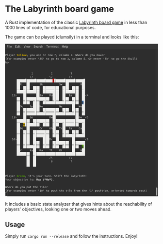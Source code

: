 # The Labyrinth board game

A Rust implementation of the classic [Labyrinth board game](https://en.wikipedia.org/wiki/Labyrinth_(board_game)) in less than 1000 lines of code, for educational purposes.

The game can be played (clumsily) in a terminal and looks like this:

![screenshot](./screenshots/screenshot.png)

It includes a basic state analyzer that gives hints about the reachability of players' objectives, looking one or two moves ahead.

## Usage

Simply run `cargo run --release` and follow the instructions. Enjoy!
